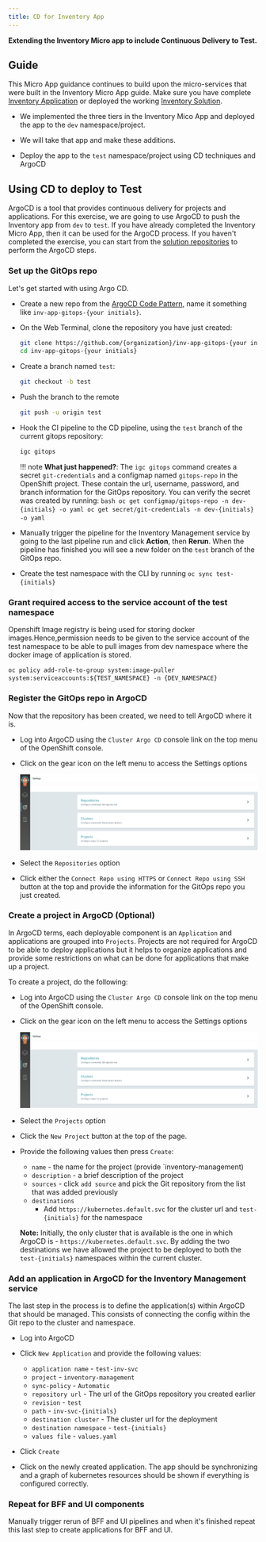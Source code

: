 ```yaml
---
title: CD for Inventory App 
---
```

<!--- cSpell:ignore artifactoryurlsetup ICPA openshiftconsole Theia userid toolset crwexposeservice gradlew bluemix ocinstall Mico crwopenlink crwopenapp swaggerui gitpat gituser  buildconfig yourproject wireframe devenvsetup viewapp crwopenlink  atemplatized rtifactoryurlsetup Kata Koda configmap Katacoda checksetup cndp katacoda checksetup Linespace igccli regcred REPLACEME Tavis pipelinerun openshiftcluster invokecloudshell cloudnative sampleapp bwoolf hotspots multicloud pipelinerun Sricharan taskrun Vadapalli Rossel REPLACEME cloudnativesampleapp artifactoryuntar untar Hotspot devtoolsservices Piyum Zonooz Farr Kamal Arora Laszewski  Roadmap roadmap Istio Packt buildpacks automatable ksonnet jsonnet targetport podsiks SIGTERM SIGKILL minikube apiserver multitenant kubelet multizone Burstable checksetup handson  stockbffnode codepatterns devenvsetup newwindow preconfigured cloudantcredentials apikey Indexyaml classname  errorcondition tektonpipeline gradlew gitsecret viewapp cloudantgitpodscreen crwopenlink cdply crwopenapp -->

**Extending the Inventory Micro  app to include Continuous Delivery to Test.**


## Guide

This Micro App guidance continues to build upon the micro-services that were built in the Inventory Micro App guide. Make sure you have complete [Inventory Application](/developer-intermediate/inventory-application) or deployed the working [Inventory Solution](/developer-intermediate/inventory-prebuilt-solution/#deploy-the-inventory-app-solution).

- We implemented the three tiers in the Inventory Mico App and deployed the app to the `dev` namespace/project.
- We will take that app and make these additions.

- Deploy the app to the `test` namespace/project using CD techniques and ArgoCD


## Using CD to deploy to Test

ArgoCD is a tool that provides continuous delivery for projects and applications. For this exercise, we are going to use ArgoCD to push the Inventory app from `dev` to `test`. If you have already completed the Inventory Micro App, then it can be used for the ArgoCD process. If you haven't completed the exercise, you can start from the [solution repositories](/developer-intermediate/inventory-prebuilt-solution/) to perform the ArgoCD steps.


### Set up the GitOps repo

Let's get started with using Argo CD.

- Create a new repo from the [ArgoCD Code Pattern](https://github.com/IBM/template-argocd-gitops/generate), name it something like `inv-app-gitops-{your initials}`.

- On the Web Terminal, clone the repository you have just created:
    ```bash
    git clone https://github.com/{organization}/inv-app-gitops-{your initials}
    cd inv-app-gitops-{your initials}
    ```

- Create a branch named `test`:
    ```bash
    git checkout -b test
    ```

- Push the branch to the remote
    ```bash
    git push -u origin test
    ```

- Hook the CI pipeline to the CD pipeline, using the `test` branch of the current gitops repository:
    ```bash
    igc gitops
    ```

    !!! note
        **What just happened?**: The `igc gitops` command creates a secret `git-credentials` and a configmap named `gitops-repo` in the OpenShift project. These contain the url, username, password, and branch information for the GitOps repository. You can verify the secret was created by running:
            ```bash
            oc get configmap/gitops-repo -n dev-{initials} -o yaml
            oc get secret/git-credentials -n dev-{initials} -o yaml
            ``` 

- Manually trigger the pipeline for the Inventory Management service by going to the last pipeline run and click **Action**, then **Rerun**. When the pipeline has finished you will see a new folder on the `test` branch of the GitOps repo.

- Create the test namespace with the CLI by running `oc sync test-{initials}`

### Grant required access to the service account of the  test namespace

Openshift Image registry is being used for storing docker images.Hence,permission needs to be given to the service account of the test namespace to be able to pull images from dev namespace where the docker image of application is stored.

```shell
oc policy add-role-to-group system:image-puller system:serviceaccounts:${TEST_NAMESPACE} -n {DEV_NAMESPACE}
```

### Register the GitOps repo in ArgoCD

Now that the repository has been created, we need to tell ArgoCD where it is.

- Log into ArgoCD using the `Cluster Argo CD` console link on the top menu of the OpenShift console.

- Click on the gear icon on the left menu to access the Settings options

    ![ArgoCD config](images/argocd-config.png)

- Select the `Repositories` option

- Click either the `Connect Repo using HTTPS` or `Connect Repo using SSH` button at the top and provide the information
for the GitOps repo you just created.

### Create a project in ArgoCD (Optional)

In ArgoCD terms, each deployable component is an `Application` and applications are grouped into `Projects`. Projects are not
required for ArgoCD to be able to deploy applications but it helps to organize applications and provide some restrictions
on what can be done for applications that make up a project.

To create a project, do the following:

- Log into ArgoCD using the `Cluster Argo CD` console link on the top menu of the OpenShift console.

- Click on the gear icon on the left menu to access the Settings options

    ![ArgoCD config](images/argocd-config.png)

- Select the `Projects` option

- Click the `New Project` button at the top of the page.

- Provide the following values then press `Create`:

    - `name` - the name for the project (provide `inventory-management)
    - `description` - a brief description of the project
    - `sources` - click `add source` and pick the Git repository from the list that was added previously
    - `destinations`
        - Add `https://kubernetes.default.svc` for the cluster url and `test-{initials}` for the namespace

    **Note:** Initially, the only cluster that is available is the one in which ArgoCD is -
    `https://kubernetes.default.svc`. By adding the two destinations we have allowed the project to be deployed
    to both the `test-{initials}` namespaces within the current cluster.

### Add an application in ArgoCD for the Inventory Management service

The last step in the process is to define the application(s) within ArgoCD that should be managed. This consists of
connecting the config within the Git repo to the cluster and namespace.

- Log into ArgoCD

- Click `New Application` and provide the following values:

    - `application name` - `test-inv-svc`
    - `project` - `inventory-management`
    - `sync-policy` - `Automatic`
    - `repository url` - The url of the GitOps repository you created earlier
    - `revision` - `test`
    - `path` - `inv-svc-{initials}`
    - `destination cluster` - The cluster url for the deployment
    - `destination namespace` - `test-{initials}`
    - `values file` - `values.yaml`

- Click `Create`

- Click on the newly created application. The app should be synchronizing and a graph of kubernetes resources should be shown if everything is configured correctly.

### Repeat for BFF and UI components

Manually trigger rerun of BFF and UI pipelines and when it's finished repeat this last step to create applications for BFF and UI.
